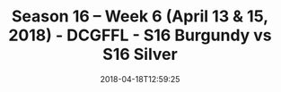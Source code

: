 ---
title: Season 16 – Week 6 (April 13 & 15, 2018) - DCGFFL - S16 Burgundy vs S16 Silver
teams-score:
- team: _teams/s16-burgundy.md
  score: 13
- team: _teams/s16-silver.md
  score: 32
mvp: ''
game-ball: ''
season: 16
week: 6
date: '2018-04-18T12:59:25'
pageid: season-16-week-6-april-13-15-2018-6347-vs-6366
---